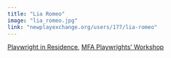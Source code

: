 ```yaml
---
title: "Lia Romeo"
image: "lia_romeo.jpg"
link: "newplayexchange.org/users/177/lia-romeo"
---
```


[Playwright in Residence](/programs/collaboration-fund), [MFA Playwrights’ Workshop](/programs/mfa-playwrights-workshop)
